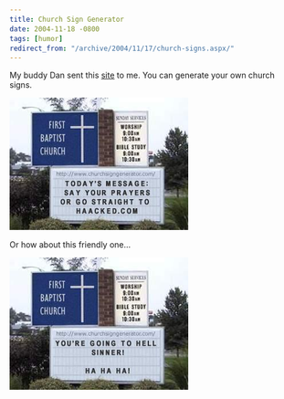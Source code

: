 ```yaml
---
title: Church Sign Generator
date: 2004-11-18 -0800
tags: [humor]
redirect_from: "/archive/2004/11/17/church-signs.aspx/"
---
```


My buddy Dan sent this [site](http://www.churchsigngenerator.com/) to
me. You can generate your own church signs.

![Church Sign](/images/churchsign.jpg)

Or how about this friendly one...

![Another church sign](/images/ChurchSign2.jpg)

